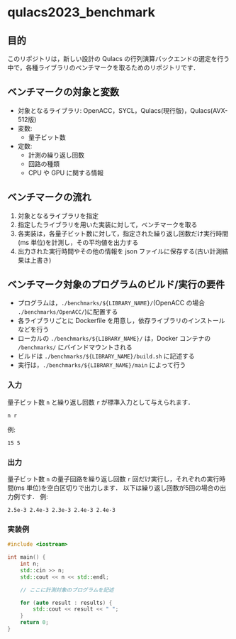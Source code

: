 # qulacs2023_benchmark

## 目的
このリポジトリは，新しい設計の Qulacs の行列演算バックエンドの選定を行う中で，各種ライブラリのベンチマークを取るためのリポジトリです．

## ベンチマークの対象と変数
- 対象となるライブラリ: OpenACC，SYCL，Qulacs(現行版)，Qulacs(AVX-512版)
- 変数:
  - 量子ビット数
- 定数:
  - 計測の繰り返し回数
  - 回路の種類
  - CPU や GPU に関する情報

## ベンチマークの流れ
1. 対象となるライブラリを指定
2. 指定したライブラリを用いた実装に対して，ベンチマークを取る
3. 各実装は，各量子ビット数に対して，指定された繰り返し回数だけ実行時間(ms 単位)を計測し，その平均値を出力する
4. 出力された実行時間やその他の情報を json ファイルに保存する(古い計測結果は上書き)

## ベンチマーク対象のプログラムのビルド/実行の要件
- プログラムは，`./benchmarks/${LIBRARY_NAME}/`(OpenACC の場合 `./benchmarks/OpenACC/`)に配置する
- 各ライブラリごとに Dockerfile を用意し，依存ライブラリのインストールなどを行う
- ローカルの `./benchmarks/${LIBRARY_NAME}/` は，Docker コンテナの `/benchmarks/` にバインドマウントされる
- ビルドは `./benchmarks/${LIBRARY_NAME}/build.sh` に記述する
- 実行は，`./benchmarks/${LIBRARY_NAME}/main` によって行う

### 入力
量子ビット数 `n` と繰り返し回数 `r` が標準入力として与えられます．
```
n r
```
例:
```
15 5
```

### 出力
量子ビット数 `n` の量子回路を繰り返し回数 `r` 回だけ実行し，それぞれの実行時間(ms 単位)を空白区切りで出力します．
以下は繰り返し回数が5回の場合の出力例です．
例:
```
2.5e-3 2.4e-3 2.3e-3 2.4e-3 2.4e-3
```

### 実装例
```cpp
#include <iostream>

int main() {
    int n;
    std::cin >> n;
    std::cout << n << std::endl;

    // ここに計測対象のプログラムを記述

    for (auto result : results) {
        std::cout << result << " ";
    }
    return 0;
}
